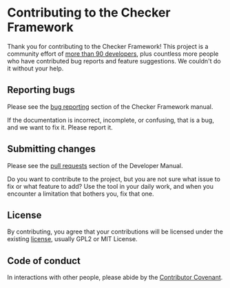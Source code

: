 # Contributing to the Checker Framework

Thank you for contributing to the Checker Framework!  This project is a
community effort of [more than 90
developers](https://checkerframework.org/manual/#credits), plus countless
more people who have contributed bug reports and feature suggestions.  We
couldn't do it without your help.


## Reporting bugs

Please see the [bug
reporting](https://checkerframework.org/manual/#reporting-bugs) section of
the Checker Framework manual.

If the documentation is incorrect, incomplete, or confusing, that is a
bug, and we want to fix it.  Please report it.


## Submitting changes

Please see the [pull requests](https://rawgit.com/typetools/checker-framework/master/docs/developer/developer-manual.html#pull-requests) section of the Developer Manual.

Do you want to contribute to the project, but you are not sure what issue
to fix or what feature to add?  Use the tool in your daily work, and when
you encounter a limitation that bothers you, fix that one.


## License

By contributing, you agree that your contributions will be licensed under the existing [license](LICENSE.txt), usually GPL2 or MIT License.


## Code of conduct

In interactions with other people, please abide by the [Contributor Covenant](https://www.contributor-covenant.org/version/2/0/code_of_conduct).
